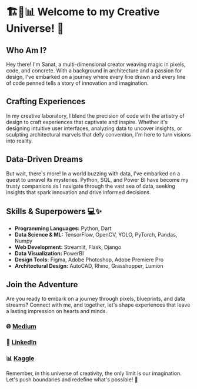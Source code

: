 # 🏗️🎨📊 Welcome to my Creative Universe! 🚀

## Who Am I?
Hey there! I'm Sanat, a multi-dimensional creator weaving magic in pixels, code, and concrete. With a background in architecture and a passion for design, I've embarked on a journey where every line drawn and every line of code penned tells a story of innovation and imagination.

## Crafting Experiences
In my creative laboratory, I blend the precision of code with the artistry of design to craft experiences that captivate and inspire. Whether it's designing intuitive user interfaces, analyzing data to uncover insights, or sculpting architectural marvels that defy convention, I'm here to turn visions into reality.

## Data-Driven Dreams
But wait, there's more! In a world buzzing with data, I've embarked on a quest to unravel its mysteries. Python, SQL, and Power BI have become my trusty companions as I navigate through the vast sea of data, seeking insights that spark innovation and drive informed decisions.

## Skills & Superpowers 💻✨

- **Programming Languages:** Python, Dart
- **Data Science & ML:** TensorFlow, OpenCV, YOLO, PyTorch, Pandas, Numpy
- **Web Development:** Streamlit, Flask, Django
- **Data Visualization:** PowerBI
- **Design Tools:** Figma, Adobe Photoshop, Adobe Premiere Pro
- **Architectural Design:** AutoCAD, Rhino, Grasshopper, Lumion

## Join the Adventure

Are you ready to embark on a journey through pixels, blueprints, and data streams? Connect with me, and together, let's shape experiences that leave a lasting impression on hearts and minds.

### 🌐 [Medium](https://medium.com/@arsanatl)
### 💼 [LinkedIn](https://www.linkedin.com/in/sanatladkat/)
### 📊 [Kaggle](https://www.kaggle.com/sanatladkat)

Remember, in this universe of creativity, the only limit is our imagination. Let's push boundaries and redefine what's possible! 🌟
